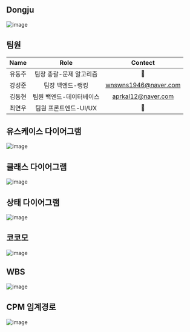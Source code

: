## Dongju
![image](https://github.com/lala-david/Dongju/assets/37481441/b390e6a7-c72e-4dcf-8d62-595f28e33f5d)

## 팀원
| Name | Role | Contect |   
|:---:|:---:|:---:| 
|유동주| 팀장 총괄-문제 알고리즘| 🤔 |   
|강성준| 팀장 백엔드-랭킹| wnswns1946@naver.com |  
|김동현| 팀원 백엔드-데이터베이스| aprkal12@naver.com |
|최연우| 팀원 프론트엔드-UI/UX| 🤔|  

## 유스케이스 다이어그램
![image](https://github.com/lala-david/Dongju/assets/37481441/39e27b3a-3a1a-489b-8c06-5498307a68b4)

## 클래스 다이어그램
![image](https://github.com/lala-david/Dongju/assets/37481441/68378f8e-c222-47e0-841d-a6d99b94510e)

## 상태 다이어그램
![image](https://github.com/lala-david/Dongju/assets/37481441/7e67e90d-abfe-456b-90fb-a767713d064f)

## 코코모
![image](https://github.com/lala-david/Dongju/assets/37481441/ecbc77e1-753e-466f-9b0a-9b11b1e604d9)

## WBS 
![image](https://github.com/lala-david/Dongju/assets/37481441/96cf74fd-e365-4b09-8c0b-2d6a2dcf214d)

## CPM 임계경로
![image](https://github.com/lala-david/Dongju/assets/37481441/98b22458-dd1a-41e0-9fd8-5648fb5e3962)
